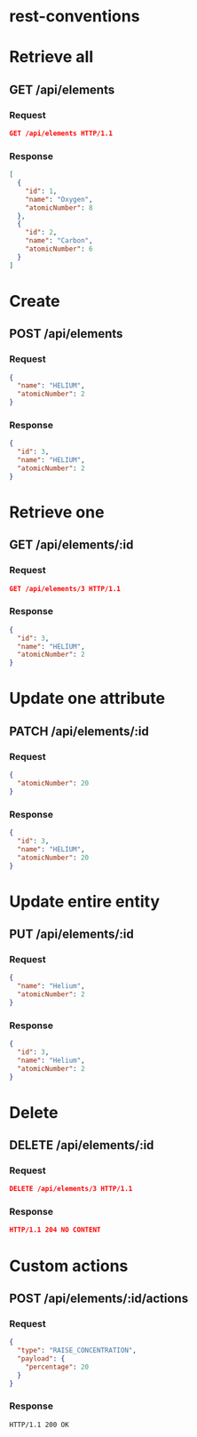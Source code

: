 # rest-conventions

# Retrieve all
## GET /api/elements
### Request
```json
GET /api/elements HTTP/1.1
```
### Response
```json
[
  {
    "id": 1,
    "name": "Oxygen",
    "atomicNumber": 8
  },
  {
    "id": 2,
    "name": "Carbon",
    "atomicNumber": 6
  }
]
```

# Create
## POST /api/elements
### Request
```json
{
  "name": "HELIUM",
  "atomicNumber": 2
}
```
### Response
```json
{
  "id": 3,
  "name": "HELIUM",
  "atomicNumber": 2
}
```

# Retrieve one
## GET /api/elements/:id
### Request
```json
GET /api/elements/3 HTTP/1.1
```
### Response
```json
{
  "id": 3,
  "name": "HELIUM",
  "atomicNumber": 2
}
```

# Update one attribute
## PATCH /api/elements/:id
### Request
```json
{
  "atomicNumber": 20
}
```
### Response
```json
{
  "id": 3,
  "name": "HELIUM",
  "atomicNumber": 20
}
```

# Update entire entity
## PUT /api/elements/:id
### Request
```json
{
  "name": "Helium",
  "atomicNumber": 2
}
```
### Response
```json
{
  "id": 3,
  "name": "Helium",
  "atomicNumber": 2
}
```

# Delete
## DELETE /api/elements/:id
### Request
```json
DELETE /api/elements/3 HTTP/1.1
```
### Response
```json
HTTP/1.1 204 NO CONTENT
```

# Custom actions
## POST /api/elements/:id/actions
### Request
```json
{
  "type": "RAISE_CONCENTRATION",
  "payload": {
    "percentage": 20
  }
}
```
### Response
```
HTTP/1.1 200 OK
```
